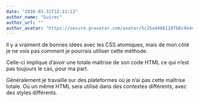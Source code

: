 ```yaml
---
date: "2016-03-31T12:11:13"
author_name: "Guirec"
author_url: ""
author_avatar: "https://secure.gravatar.com/avatar/5c25ad466128fb6c9e4c11659eb0e668?s=48&d=mm&r=g"
---
```

Il y a vraiment de bonnes idées avec les CSS atomiques, mais de mon côté je ne vois pas comment je pourrais utiliser cette méthode.

Celle-ci implique d’avoir une totale maîtrise de son code HTML ce qui n’est pas toujours le cas, pour ma part.

Généralement je travaille sur des plateformes où je n’ai pas cette maîtrise totale. Où un même HTML sera utilisé dans des contextes différents, avec des styles différents.
